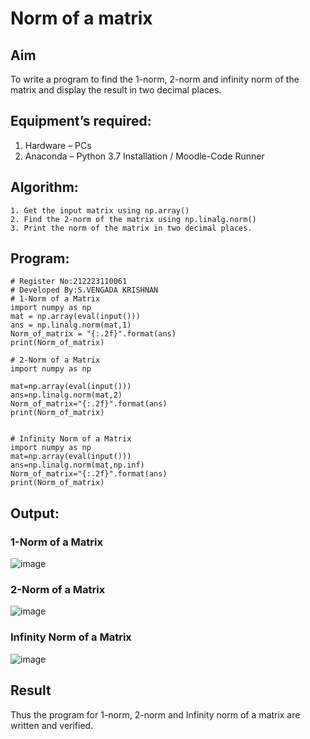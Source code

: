 # Norm of a matrix
## Aim
To write a program to find the 1-norm, 2-norm and infinity norm of the matrix and display the result in two decimal places.
## Equipment’s required:
1.	Hardware – PCs
2.	Anaconda – Python 3.7 Installation / Moodle-Code Runner
## Algorithm:
	1. Get the input matrix using np.array()   
    2. Find the 2-norm of the matrix using np.linalg.norm()
	3. Print the norm of the matrix in two decimal places.
## Program:
```
# Register No:212223110061
# Developed By:S.VENGADA KRISHNAN
# 1-Norm of a Matrix
import numpy as np
mat = np.array(eval(input()))
ans = np.linalg.norm(mat,1)
Norm_of_matrix = "{:.2f}".format(ans)
print(Norm_of_matrix)

# 2-Norm of a Matrix
import numpy as np

mat=np.array(eval(input()))
ans=np.linalg.norm(mat,2)
Norm_of_matrix="{:.2f}".format(ans)
print(Norm_of_matrix)


# Infinity Norm of a Matrix
import numpy as np
mat=np.array(eval(input()))
ans=np.linalg.norm(mat,np.inf)
Norm_of_matrix="{:.2f}".format(ans)
print(Norm_of_matrix)

```
## Output:
### 1-Norm of a Matrix
![image](https://github.com/SVENGADAKRISHNAN/Norm-of-a-matrix/assets/147473084/f9818637-2c79-474e-af98-2bdc8f745738)



### 2-Norm of a Matrix

![image](https://github.com/SVENGADAKRISHNAN/Norm-of-a-matrix/assets/147473084/a4ba2f06-96ac-478d-9d0f-ca813ab13ed0)


### Infinity Norm of a Matrix
![image](https://github.com/SVENGADAKRISHNAN/Norm-of-a-matrix/assets/147473084/679f77ab-a085-4217-a89a-861d9c901fdd)


## Result
Thus the program for 1-norm, 2-norm and Infinity norm of a matrix are written and verified.

